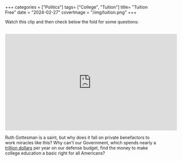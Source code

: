 +++
categories = ["Politics"]
tags= ["College", "Tuition"]
title= "Tuition Free"
date = "2024-02-27"
coverImage = "/img/tuition.png"
+++

Watch this clip and then check below the fold for some questions:

<br>

<iframe width="560" height="315" src="https://www.youtube.com/embed/OtqbSwPKeaE?si=zJ5cW88--jKLLixu&amp;start=28" title="YouTube video player" frameborder="0" allow="accelerometer; autoplay; clipboard-write; encrypted-media; gyroscope; picture-in-picture; web-share" allowfullscreen></iframe>

<!--more-->  

Ruth Gottesman is a saint, but why does it fall on private benefactors to work miracles like this? Why can't our Government, which spends nearly a <a href="https://en.wikipedia.org/wiki/Military_budget_of_the_United_States" target="_blank">trillion dollars</a> per year on our defense budget, find the money to make college education a basic right for all Americans?
